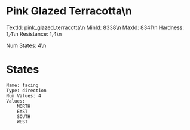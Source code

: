 # Pink Glazed Terracotta\n
TextId: pink_glazed_terracotta\n
MinId: 8338\n
MaxId: 8341\n
Hardness: 1,4\n
Resistance: 1,4\n

Num States: 4\n
# States
```
Name: facing
Type: direction
Num Values: 4
Values:
    NORTH
    EAST
    SOUTH
    WEST
```